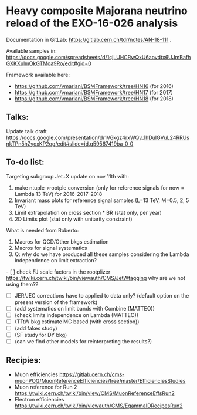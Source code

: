 # Heavy composite Majorana neutrino reload of the EXO-16-026 analysis
Documentation in GitLab: https://gitlab.cern.ch/tdr/notes/AN-18-111 .

Available samples in: https://docs.google.com/spreadsheets/d/1cjLUHCRwQxU6aovdtx6UJmBafhGXKXulmOkGTMoa9Ro/edit#gid=0

Framework available here:
- https://github.com/vmariani/BSMFramework/tree/HN16 (for 2016)
- https://github.com/vmariani/BSMFramework/tree/HN17 (for 2017)
- https://github.com/vmariani/BSMFramework/tree/HN18 (for 2018)

## Talks:
Update talk draft https://docs.google.com/presentation/d/1V6kgz4rxWQv_1hDuIGVuL24RRUsnkTPn5hZyoxKP2og/edit#slide=id.g59567419ba_0_0

## To-do list:
Targeting subgroup Jet+X update on nov 11th with:
   1.  make ntuple->rootple conversion (only for reference signals for now = Lambda 13 TeV) for 2016-2017-2018
   1. Invariant mass plots for reference signal samples (L=13 TeV, M=0.5, 2, 5 TeV)
   1. Limit extrapolation on cross section * BR (stat only, per year)
   1. 2D Limits plot (stat only with unitarity constraint)

What is needed from Roberto: 
   1. Macros for QCD/Other bkgs estimation
   1. Macros for signal systematics 
   1. Q: why do we have produced all these samples considering the Lambda independence on limit extraction?

- [ ] check FJ scale factors in the rootplizer https://twiki.cern.ch/twiki/bin/viewauth/CMS/JetWtagging why are we not using them??


- [ ] JER/JEC corrections have to applied to data only? (default option on the present version of the framework)
- [ ] (add systematics on limit bands with Combine (MATTEO))
- [ ] (check limits independence on Lambda (MATTEO))
- [ ] (TTtW bkg estimate MC based (with cross section))
- [ ] (add fakes study) 
- [ ] (SF study for DY bkg) 
- [ ] (can we find other models for reinterpreting the results?)

## Recipies:
 - Muon efficiencies https://gitlab.cern.ch/cms-muonPOG/MuonReferenceEfficiencies/tree/master/EfficienciesStudies
 - Muon reference for Run 2 https://twiki.cern.ch/twiki/bin/view/CMS/MuonReferenceEffsRun2
 - Electron efficiencies https://twiki.cern.ch/twiki/bin/viewauth/CMS/EgammaIDRecipesRun2
